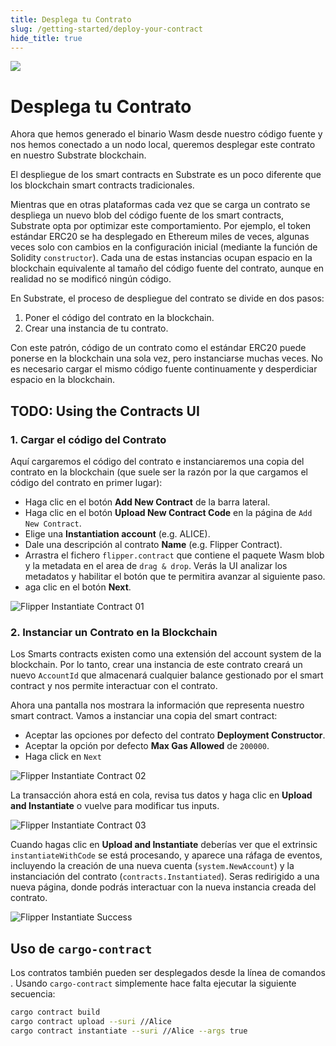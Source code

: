 ```yaml
---
title: Desplega tu Contrato
slug: /getting-started/deploy-your-contract
hide_title: true
---
```


<img src="/img/title/rocket.svg" className="titlePic" />

# Desplega tu Contrato

Ahora que hemos generado el binario Wasm desde nuestro código fuente y nos hemos conectado a un nodo local, 
queremos desplegar este contrato en nuestro Substrate blockchain.

El despliegue de los smart contracts en Substrate es un poco diferente que los blockchain smart contracts tradicionales.

Mientras que en otras plataformas cada vez que se carga un contrato se despliega un nuevo blob del código fuente de los smart contracts,
Substrate opta por optimizar este comportamiento. Por ejemplo, el token estándar ERC20 se ha desplegado en Ethereum miles de veces, 
algunas veces solo con cambios en la configuración inicial (mediante la función de Solidity `constructor`). Cada una de estas instancias
ocupan espacio en la blockchain equivalente al tamaño del código fuente del contrato, aunque en realidad no se modificó ningún código.

En Substrate, el proceso de despliegue del contrato se divide en dos pasos:

1. Poner el código del contrato en la blockchain.
2. Crear una instancia de tu contrato.

Con este patrón, código de un contrato como el estándar ERC20 puede ponerse en la blockchain una sola vez, pero instanciarse muchas veces.
No es necesario cargar el mismo código fuente continuamente y desperdiciar espacio en la blockchain.

## TODO: Using the Contracts UI

### 1. Cargar el código del Contrato 

Aquí cargaremos el código del contrato e instanciaremos una copia del contrato en la blockchain (que suele ser la razón por la que cargamos el código del contrato en primer lugar):

- Haga clic en el botón **Add New Contract** de la barra lateral.
- Haga clic en el botón **Upload New Contract Code** en la página de `Add New Contract`.
- Elige una **Instantiation account** (e.g. ALICE).
- Dale una descripción al contrato **Name** (e.g. Flipper Contract).
- Arrastra el fichero `flipper.contract` que contiene el paquete Wasm blob y la metadata en el area de `drag & drop`. Verás la UI analizar los metadatos  y habilitar el botón que te permitira avanzar al siguiente paso.
- aga clic en el botón **Next**.

![Flipper Instantiate Contract 01](/img/contracts-ui-0.png)

### 2. Instanciar un Contrato en la Blockchain

Los Smarts contracts existen como una extensión del account system de la blockchain. Por lo tanto, 
crear una instancia de este contrato creará un nuevo `AccountId` que almacenará cualquier balance gestionado por el
smart contract y nos permite interactuar con el contrato.

Ahora una pantalla nos mostrara la información que representa nuestro smart contract. Vamos a instanciar una copia del smart contract:

- Aceptar las opciones por defecto del contrato **Deployment Constructor**.
- Aceptar la opción por defecto **Max Gas Allowed** de `200000`.
- Haga click en `Next`

![Flipper Instantiate Contract 02](/img/contracts-ui-1.png)

La transacción ahora está en cola, revisa tus datos y haga clic en  **Upload and Instantiate** o vuelve para modificar tus inputs.

![Flipper Instantiate Contract 03](/img/contracts-ui-2.png)

Cuando hagas clic en **Upload and Instantiate** deberías ver que el extrinsic `instantiateWithCode` 
se está procesando, y aparece una ráfaga de eventos, incluyendo la creación de una nueva cuenta (`system.NewAccount`) 
y la instanciación del contrato (`contracts.Instantiated`).
Seras redirigido a una nueva página, donde podrás interactuar con la nueva instancia creada del contrato.

![Flipper Instantiate Success](/img/contracts-ui-3.png)

## Uso de `cargo-contract`

Los contratos también pueden ser desplegados desde la línea de comandos .
Usando `cargo-contract` simplemente hace falta ejecutar la siguiente secuencia:

```bash
cargo contract build
cargo contract upload --suri //Alice
cargo contract instantiate --suri //Alice --args true
```